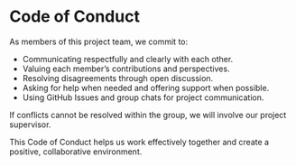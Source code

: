 # Code of Conduct

As members of this project team, we commit to:

- Communicating respectfully and clearly with each other.  
- Valuing each member’s contributions and perspectives.  
- Resolving disagreements through open discussion.  
- Asking for help when needed and offering support when possible.  
- Using GitHub Issues and group chats for project communication.  

If conflicts cannot be resolved within the group, we will involve our project supervisor.  

This Code of Conduct helps us work effectively together and create a positive, collaborative environment.
